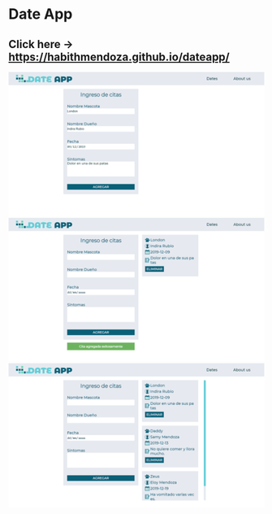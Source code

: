 # Date App

## Click here -> https://habithmendoza.github.io/dateapp/

![](https://raw.githubusercontent.com/habithmendoza/dateapp/gh-pages/dateapp-1.PNG)
![](https://raw.githubusercontent.com/habithmendoza/dateapp/gh-pages/dateapp-2.PNG)
![](https://raw.githubusercontent.com/habithmendoza/dateapp/gh-pages/dateapp-3.PNG)
